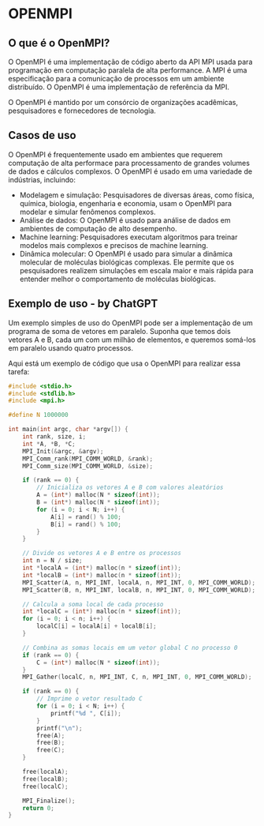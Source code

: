 # OPENMPI

## O que é o OpenMPI?

O OpenMPI é uma implementação de código aberto da API MPI usada para programação em computação paralela de alta performance. A MPI é uma especificação para a comunicação de processos em um ambiente distribuído. O OpenMPI é uma implementação de referência da MPI.

O OpenMPI é mantido por um consórcio de organizações acadêmicas, pesquisadores e fornecedores de tecnologia.

## Casos de uso

O OpenMPI é frequentemente usado em ambientes que requerem computação de alta performace para processamento de grandes volumes de dados e cálculos complexos. O OpenMPI é usado em uma variedade de indústrias, incluindo:

- Modelagem e simulação: Pesquisadores de diversas áreas, como física, química, biologia, engenharia e economia, usam o OpenMPI para modelar e simular fenômenos complexos.
- Análise de dados: O OpenMPI é usado para análise de dados em ambientes de computação de alto desempenho.
- Machine learning: Pesquisadores executam algoritmos para treinar modelos mais complexos e precisos de machine learning.
- Dinâmica molecular: O OpenMPI é usado para simular a dinâmica molecular de moléculas biológicas complexas. Ele permite que os pesquisadores realizem simulações em escala maior e mais rápida para entender melhor o comportamento de moléculas biológicas.

## Exemplo de uso - by ChatGPT

Um exemplo simples de uso do OpenMPI pode ser a implementação de um programa de soma de vetores em paralelo. Suponha que temos dois vetores A e B, cada um com um milhão de elementos, e queremos somá-los em paralelo usando quatro processos.

Aqui está um exemplo de código que usa o OpenMPI para realizar essa tarefa:

```c
#include <stdio.h>
#include <stdlib.h>
#include <mpi.h>

#define N 1000000

int main(int argc, char *argv[]) {
    int rank, size, i;
    int *A, *B, *C;
    MPI_Init(&argc, &argv);
    MPI_Comm_rank(MPI_COMM_WORLD, &rank);
    MPI_Comm_size(MPI_COMM_WORLD, &size);

    if (rank == 0) {
        // Inicializa os vetores A e B com valores aleatórios
        A = (int*) malloc(N * sizeof(int));
        B = (int*) malloc(N * sizeof(int));
        for (i = 0; i < N; i++) {
            A[i] = rand() % 100;
            B[i] = rand() % 100;
        }
    }

    // Divide os vetores A e B entre os processos
    int n = N / size;
    int *localA = (int*) malloc(n * sizeof(int));
    int *localB = (int*) malloc(n * sizeof(int));
    MPI_Scatter(A, n, MPI_INT, localA, n, MPI_INT, 0, MPI_COMM_WORLD);
    MPI_Scatter(B, n, MPI_INT, localB, n, MPI_INT, 0, MPI_COMM_WORLD);

    // Calcula a soma local de cada processo
    int *localC = (int*) malloc(n * sizeof(int));
    for (i = 0; i < n; i++) {
        localC[i] = localA[i] + localB[i];
    }

    // Combina as somas locais em um vetor global C no processo 0
    if (rank == 0) {
        C = (int*) malloc(N * sizeof(int));
    }
    MPI_Gather(localC, n, MPI_INT, C, n, MPI_INT, 0, MPI_COMM_WORLD);

    if (rank == 0) {
        // Imprime o vetor resultado C
        for (i = 0; i < N; i++) {
            printf("%d ", C[i]);
        }
        printf("\n");
        free(A);
        free(B);
        free(C);
    }

    free(localA);
    free(localB);
    free(localC);

    MPI_Finalize();
    return 0;
}
```
